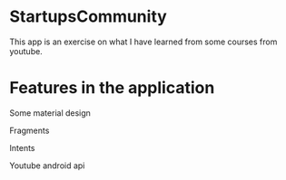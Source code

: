# StartupsCommunity
This app is an exercise on what I have learned from some courses from youtube.
# Features in the application
Some material design

Fragments

Intents

Youtube android api
